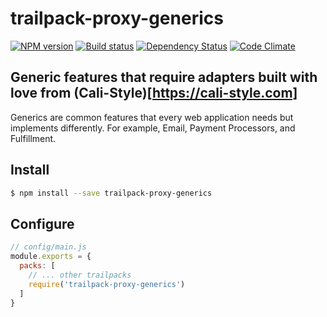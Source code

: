 # trailpack-proxy-generics

[![NPM version][npm-image]][npm-url]
[![Build status][ci-image]][ci-url]
[![Dependency Status][daviddm-image]][daviddm-url]
[![Code Climate][codeclimate-image]][codeclimate-url]

## Generic features that require adapters built with love from (Cali-Style)[https://cali-style.com]

Generics are common features that every web application needs but implements differently.
For example, Email, Payment Processors, and Fulfillment.

## Install

```sh
$ npm install --save trailpack-proxy-generics
```

## Configure

```js
// config/main.js
module.exports = {
  packs: [
    // ... other trailpacks
    require('trailpack-proxy-generics')
  ]
}
```

[npm-image]: https://img.shields.io/npm/v/trailpack-proxy-generics.svg?style=flat-square
[npm-url]: https://npmjs.org/package/trailpack-proxy-generics
[ci-image]: https://img.shields.io/travis//trailpack-proxy-generics/master.svg?style=flat-square
[ci-url]: https://travis-ci.org//trailpack-proxy-generics
[daviddm-image]: http://img.shields.io/david//trailpack-proxy-generics.svg?style=flat-square
[daviddm-url]: https://david-dm.org//trailpack-proxy-generics
[codeclimate-image]: https://img.shields.io/codeclimate/github//trailpack-proxy-generics.svg?style=flat-square
[codeclimate-url]: https://codeclimate.com/github//trailpack-proxy-generics

